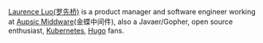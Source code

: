 [Laurence Luo(罗先桥)](/about) is a product manager and software engineer working at [Aupsic Middware](https://www.apusic.com/)(金蝶中间件), also a Javaer/Gopher, open source enthusiast, [Kubernetes](https://kubernetes.io), [Hugo](https://gohugo.io) fans. 